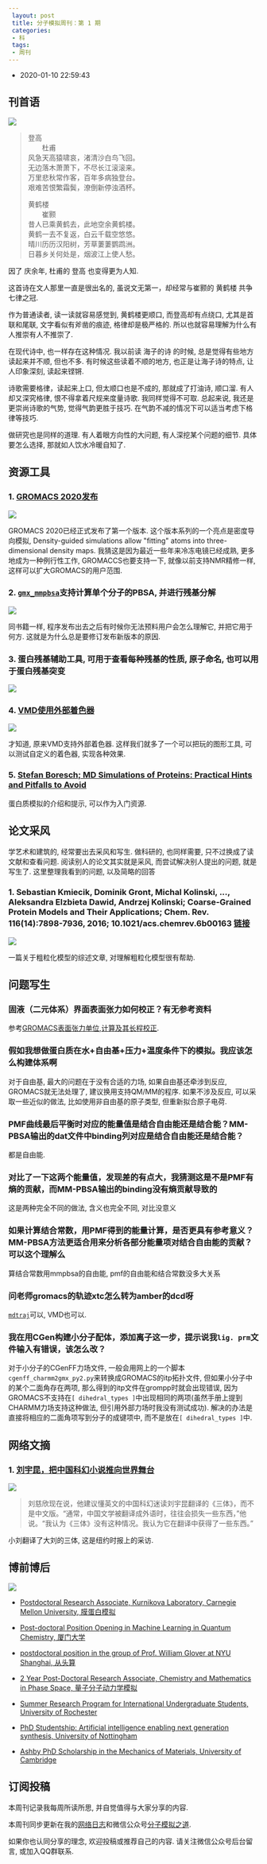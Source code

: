 ```yaml
---
 layout: post
 title: 分子模拟周刊：第 1 期
 categories:
 - 科
 tags:
 - 周刊
---
```


- 2020-01-10 22:59:43

## 刊首语

![](https://jerkwin.github.io/pic/weekly/1_0.jpg)

>登高<br>
>　　杜甫<br>
>风急天高猿啸哀，渚清沙白鸟飞回。<br>
>无边落木萧萧下，不尽长江滚滚来。<br>
>万里悲秋常作客，百年多病独登台。<br>
>艰难苦恨繁霜鬓，潦倒新停浊酒杯。<br>
>
>
>黄鹤楼<br>
>　　崔颢<br>
>昔人已乘黄鹤去，此地空余黄鹤楼。<br>
>黄鹤一去不复返，白云千载空悠悠。<br>
>晴川历历汉阳树，芳草萋萋鹦鹉洲。<br>
>日暮乡关何处是，烟波江上使人愁。
>

因了 庆余年, 杜甫的 登高 也变得更为人知.

这首诗在文人那里一直是很出名的, 虽说文无第一，却经常与崔颢的 黄鹤楼 共争七律之冠.

作为普通读者, 读一读就容易感觉到, 黄鹤楼更顺口, 而登高却有点绕口, 尤其是首联和尾联, 文字看似有斧凿的痕迹, 格律却是极严格的. 所以也就容易理解为什么有人推崇有人不推崇了.

在现代诗中, 也一样存在这种情况. 我以前读 海子的诗 的时候, 总是觉得有些地方读起来并不顺, 但也不多. 有时候这些读着不顺的地方, 也正是让海子诗的特点, 让人印象深刻, 读起来铿锵.

诗歌需要格律，读起来上口, 但太顺口也是不成的, 那就成了打油诗, 顺口溜. 有人却又深究格律, 恨不得拿着尺规来度量诗歌. 我同样觉得不可取. 总起来说, 我还是更崇尚诗歌的气势, 觉得气韵更胜于技巧. 在气韵不减的情况下可以适当考虑下格律等技巧.

做研究也是同样的道理. 有人着眼方向性的大问题, 有人深挖某个问题的细节. 具体要怎么选择, 那就如人饮水冷暖自知了.

## 资源工具

### 1. [GROMACS 2020发布](http://manual.gromacs.org/)

![](https://jerkwin.github.io/pic/weekly/gmx.png)

GROMACS 2020已经正式发布了第一个版本. 这个版本系列的一个亮点是密度导向模拟, Density-guided simulations allow "fitting" atoms into three-dimensional density maps. 我猜这是因为最近一些年来冷冻电镜已经成熟, 更多地成为一种例行性工作, GROMACCS也要支持一下, 就像以前支持NMR精修一样, 这样可以扩大GROMACS的用户范围.

### 2. [`gmx_mmpbsa`](https://jerkwin.github.io/gmxtool/)支持计算单个分子的PBSA, 并进行残基分解

![](https://jerkwin.github.io/pic/weekly/1_gmxpbsa.png)

同书籍一样, 程序发布出去之后有时候你无法预料用户会怎么理解它, 并把它用于何方. 这就是为什么总是要修订发布新版本的原因.

### 3. 蛋白残基辅助工具, 可用于查看每种残基的性质, 原子命名, 也可以用于蛋白残基突变

![](https://jerkwin.github.io/pic/weekly/1_AA.png)

### 4. [VMD使用外部着色器](https://robinbetz.com/blog/2018/02/20/toon-rendering-in-vmd/)

![](https://jerkwin.github.io/pic/weekly/1_vmd.png)

才知道, 原来VMD支持外部着色器. 这样我们就多了一个可以把玩的图形工具, 可以测试自定义的着色器, 实现各种效果.

### 5. [Stefan Boresch; MD Simulations of Proteins: Practical Hints and Pitfalls to Avoid](https://www.mdy.univie.ac.at/people/boresch/sommerschule2017.pdf)

蛋白质模拟的介绍和提示, 可以作为入门资源.

## 论文采风

学艺术和建筑的, 经常要出去采风和写生. 做科研的, 也同样需要, 只不过换成了读文献和查看问题. 阅读别人的论文其实就是采风, 而尝试解决别人提出的问题, 就是写生了. 这里整理我看到的问题, 以及简略的回答

### 1. Sebastian Kmiecik, Dominik Gront, Michal Kolinski, ..., Aleksandra Elzbieta Dawid, Andrzej Kolinski; Coarse-Grained Protein Models and Their Applications; Chem. Rev. 116(14):7898-7936, 2016; 10.1021/acs.chemrev.6b00163 [链接](https://pubs.acs.org/doi/abs/10.1021/acs.chemrev.6b00163)

![](https://jerkwin.github.io/pic/weekly/1_cg.gif)

一篇关于粗粒化模型的综述文章, 对理解粗粒化模型很有帮助.

## 问题写生

### 固液（二元体系）界面表面张力如何校正？有无参考资料

参考[GROMACS表面张力单位,计算及其长程校正](https://jerkwin.github.io/2014/09/24/GROMACS%E8%A1%A8%E9%9D%A2%E5%BC%A0%E5%8A%9B%E5%8D%95%E4%BD%8D,%E8%AE%A1%E7%AE%97%E5%8F%8A%E5%85%B6%E9%95%BF%E7%A8%8B%E6%A0%A1%E6%AD%A3/).

### 假如我想做蛋白质在水+自由基+压力+温度条件下的模拟。我应该怎么构建体系啊

对于自由基, 最大的问题在于没有合适的力场, 如果自由基还牵涉到反应, GROMACS就无法处理了, 建议换用支持QM/MM的程序. 如果不涉及反应, 可以采取一些近似的做法, 比如使用非自由基的原子类型, 但重新拟合原子电荷.

### PMF曲线最后平衡时对应的能量值是结合自由能还是结合能？MM-PBSA输出的dat文件中binding列对应是结合自由能还是结合能？

都是自由能.

### 对比了一下这两个能量值，发现差的有点大，我猜测这是不是PMF有熵的贡献，而MM-PBSA输出的binding没有熵贡献导致的

这是两种完全不同的做法, 含义也完全不同, 对比没意义

### 如果计算结合常数，用PMF得到的能量计算，是否更具有参考意义？MM-PBSA方法更适合用来分析各部分能量项对结合自由能的贡献？可以这个理解么

算结合常数用mmpbsa的自由能, pmf的自由能和结合常数没多大关系

### 问老师gromacs的轨迹xtc怎么转为amber的dcd呀

[`mdtraj`](http://mdtraj.org/1.9.3/)可以, VMD也可以.

### 我在用CGen构建小分子配体，添加离子这一步，提示说我`lig. prm`文件输入有错误，该怎么改？

对于小分子的CGenFF力场文件, 一般会用网上的一个脚本`cgenff_charmm2gmx_py2.py`来转换成GROMACS的itp拓扑文件, 但如果小分子中的某个二面角存在两项, 那么得到的itp文件在grompp时就会出现错误, 因为GROMACS不支持在`[ dihedral_types ]`中出现相同的两项(虽然手册上提到CHARMM力场支持这种做法, 但引用外部力场时我没有测试成功). 解决的办法是直接将相应的二面角项写到分子的成键项中, 而不是放在`[ dihedral_types ]`中.

## 网络文摘

### 1. [刘宇昆，把中国科幻小说推向世界舞台](https://cn.nytimes.com/culture/20191206/ken-liu-three-body-problem-chinese-science-fiction/)

![](https://jerkwin.github.io/pic/weekly/1_liu.jpg)

> 刘慈欣现在说，他建议懂英文的中国科幻迷读刘宇昆翻译的《三体》，而不是中文版。“通常，中国文学被翻译成外语时，往往会损失一些东西，”他说。“我认为《三体》没有这种情况。我认为它在翻译中获得了一些东西。”

小刘翻译了大刘的三体, 这是纽约时报上的采访.

## 博前博后

![](https://jerkwin.github.io/pic/weekly/phd.png)

- [Postdoctoral Research Associate, Kurnikova Laboratory, Carnegie Mellon University, 膜蛋白模拟](https://crete.chem.cmu.edu/)

- [Post-doctoral Position Opening in Machine Learning in Quantum Chemistry, 厦门大学](http://dr-dral.com/post-doctoral-position-opening-in-machine-learning-in-quantum-chemistry/)

- [postdoctoral position in the group of Prof. William Glover at NYU Shanghai, 从头算](https://wp.nyu.edu/glover/2020/01/03/open-postdoc-position/)

- [2 Year Post-Doctoral Research Associate, Chemistry and Mathematics in Phase Space, 量子分子动力学模拟](https://champsproject.com/jobs/)

- [Summer Research Program for International Undergraduate Students, University of Rochester](http://www.sas.rochester.edu/chm/undergraduate/i-scholar.html)

- [PhD Studentship: Artificial intelligence enabling next generation synthesis, University of Nottingham](https://www.nottingham.ac.uk/jobs/currentvacancies/ref/SCI1921)

- [Ashby PhD Scholarship in the Mechanics of Materials, University of Cambridge](https://www.jobs.cam.ac.uk/job/24276/)

## 订阅投稿

本周刊记录我每周所读所思, 并自觉值得与大家分享的内容.

本周刊同步更新在我的[网络日志](https://jerkwin.github.io/)和微信公众号[分子模拟之道](https://mp.weixin.qq.com/s?__biz=MzI5MzI5NzgyNA==&mid=2247484628&idx=1&sn=a928af5f252a4b1405d4130454f8c971&chksm=ec750f1bdb02860dfd4d50f40950c95d27e71bddff4d14385e5a9d78ba3340d3d170e2ff578a&token=1361388059&lang=zh_CN#rd).

如果你也认同分享的理念, 欢迎投稿或推荐自己的内容. 请关注微信公众号后台留言, 或加入QQ群联系.
